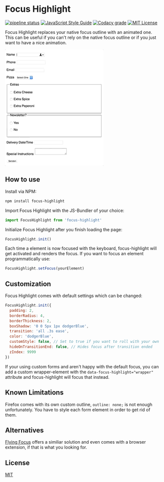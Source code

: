 # Focus Highlight

[![pipeline status](https://gitlab.com/simonbreiter/focus-highlight/badges/master/pipeline.svg)](https://gitlab.com/simonbreiter/focus-highlight/commits/master)
[![JavaScript Style Guide](https://img.shields.io/badge/code_style-standard-brightgreen.svg)](https://standardjs.com)
[![Codacy grade](https://img.shields.io/codacy/grade/f668bdf6c65644f1b8bd63479613674b.svg)](https://www.codacy.com/app/simonbreiter/focus-highlight)
[![MIT License](https://img.shields.io/badge/license-MIT-blue.svg)](./LICENSE.md)

Focus Highlight replaces your native focus outline with an animated one. This can be useful if you can't rely on the native focus outline or if you just want to have a nice animation.

![Focus Highlight](./focus_highlight.gif)


## How to use

Install via NPM:
```bash
npm install focus-highlight
```

Import Focus Highlight with the JS-Bundler of your choice:
```javascript
import FocusHighlight from 'focus-highlight'
```

Initialize Focus Highlight after you finish loading the page:
```javascript
FocusHighlight.init()
```

Each time a element is now focused with the keyboard, focus-highlight will get activated and renders the focus. If you want to focus an element programmatically use:

```javascript
FocusHighlight.setFocus(yourElement)
```

## Customization

Focus Highlight comes with default settings which can be changed:
```javascript
FocusHighlight.init({
  padding: 2,
  borderRadius: 4,
  borderThickness: 2,
  boxShadow: '0 0 5px 1px dodgerBlue',
  transition: 'all .3s ease',
  color: 'dodgerBlue',
  customStyle: false, // Set to true if you want to roll with your own CSS
  hideOnTransitionEnd: false, // Hides focus after transition ended
  zIndex: 9999
})
```

If your using custom forms and aren't happy with the default focus, you can add a custom wrapper-element with the `data-focus-highlight="wrapper"` attribute and focus-highlight will focus that instead.

## Known Limitations

Firefox comes with its own custom outline, `outline: none;` is not enough unfortunately. You have to style each form element in order to get rid of them.

## Alternatives

[Flying Focus](https://github.com/NV/flying-focus) offers a similiar solution and even comes with a browser extension, if that is what you looking for.

## License

[MIT](./LICENSE.md)
